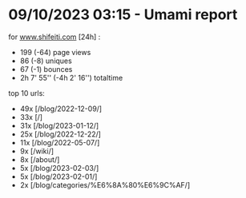 # 09/10/2023 03:15 - Umami report
for www.shifeiti.com [24h] :

 - 199 (-64) page views
 - 86 (-8) uniques
 - 67 (-1) bounces
 - 2h 7' 55'' (-4h 2' 16'') totaltime


top 10 urls:
 - 49x [/blog/2022-12-09/]
 - 33x [/]
 - 31x [/blog/2023-01-12/]
 - 25x [/blog/2022-12-22/]
 - 11x [/blog/2022-05-07/]
 - 9x [/wiki/]
 - 8x [/about/]
 - 5x [/blog/2023-02-03/]
 - 5x [/blog/2023-02-01/]
 - 2x [/blog/categories/%E6%8A%80%E6%9C%AF/]


